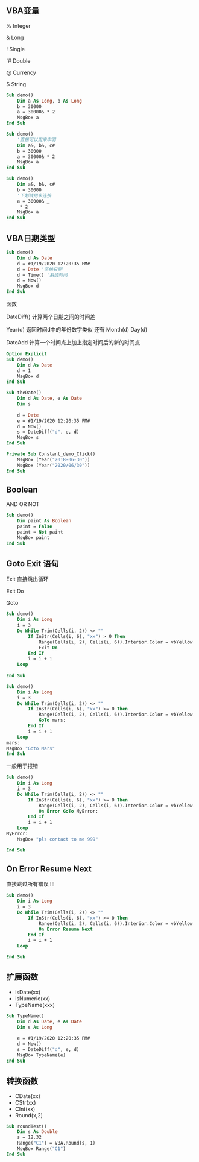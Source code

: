 ## VBA变量  

% Integer

& Long

! Single

'# Double

@ Currency

$ String

```vb
Sub demo()
    Dim a As Long, b As Long
    b = 30000
    a = 30000& * 2
    MsgBox a
End Sub
```

```vb
Sub demo()
    '直接可以用来申明
    Dim a&, b&, c#
    b = 30000
    a = 30000& * 2
    MsgBox a
End Sub
```

```vb
Sub demo()
    Dim a&, b&, c#
    b = 30000
    '下划线用来连接    
    a = 30000& _
     * 2
    MsgBox a
End Sub
```

## VBA日期类型

```vb
Sub demo()
    Dim d As Date
    d = #1/19/2020 12:20:35 PM#
    d = Date '系统日期
    d = Time() '系统时间
    d = Now()
    MsgBox d
End Sub
```

函数

DateDiff() 计算两个日期之间的时间差 

Year(d) 返回时间d中的年份数字类似 还有 Month(d) Day(d)

DateAdd 计算一个时间点上加上指定时间后的新的时间点

```vb
Option Explicit
Sub demo()
    Dim d As Date
    d = 1
    MsgBox d
End Sub

Sub theDate()
    Dim d As Date, e As Date
    Dim s
    
    d = Date
    e = #1/19/2020 12:20:35 PM#
    d = Now()
    s = DateDiff("d", e, d)
    MsgBox s
End Sub

Private Sub Constant_demo_Click()
    MsgBox (Year("2018-06-30"))
    MsgBox (Year("2020/06/30"))
End Sub

```

## Boolean

AND OR NOT

```vb
Sub demo()
    Dim paint As Boolean
    paint = False
    paint = Not paint
    MsgBox paint
End Sub
```

## Goto Exit 语句

Exit 直接跳出循环

Exit Do

Goto 

```vb
Sub demo()
    Dim i As Long
    i = 3
    Do While Trim(Cells(i, 2)) <> ""
        If InStr(Cells(i, 6), "xx") > 0 Then
            Range(Cells(i, 2), Cells(i, 6)).Interior.Color = vbYellow
            Exit Do
        End If
        i = i + 1
    Loop
    
End Sub
```

```vb
Sub demo()
    Dim i As Long
    i = 3
    Do While Trim(Cells(i, 2)) <> ""
        If InStr(Cells(i, 6), "xx") >= 0 Then
            Range(Cells(i, 2), Cells(i, 6)).Interior.Color = vbYellow
            GoTo mars:
        End If
        i = i + 1
    Loop
mars:
MsgBox "Goto Mars"
End Sub
```

一般用于报错

```vb
Sub demo()
    Dim i As Long
    i = 3
    Do While Trim(Cells(i, 2)) <> ""
        If InStr(Cells(i, 6), "xx") >= 0 Then
            Range(Cells(i, 2), Cells(i, 6)).Interior.Color = vbYellow
            On Error GoTo MyError:
        End If
        i = i + 1
    Loop
MyError:
    MsgBox "pls contact to me 999"

End Sub
```

## On Error Resume Next

直接跳过所有错误 !!! 

```vb
Sub demo()
    Dim i As Long
    i = 3
    Do While Trim(Cells(i, 2)) <> ""
        If InStr(Cells(i, 6), "xx") >= 0 Then
            Range(Cells(i, 2), Cells(i, 6)).Interior.Color = vbYellow
            On Error Resume Next
        End If
        i = i + 1
    Loop

End Sub
```

## 扩展函数

+ isDate(xx)
+ isNumeric(xx)
+ TypeName(xxx)
```vb
Sub TypeName()
    Dim d As Date, e As Date
    Dim s As Long
    
    e = #1/19/2020 12:20:35 PM#
    d = Now()
    s = DateDiff("d", e, d)
    MsgBox TypeName(e)
End Sub
```

## 转换函数

+ CDate(xx)
+ CStr(xx)
+ CInt(xx)
+ Round(x,2)
```vb
Sub roundTest()
    Dim s As Double
    s = 12.32
    Range("C1") = VBA.Round(s, 1)
    MsgBox Range("C1")
End Sub
```
